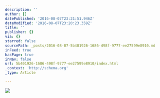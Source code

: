 ```yaml
---
description: ''
author: []
datePublished: '2016-08-07T23:21:51.946Z'
dateModified: '2016-08-07T23:20:23.359Z'
title: ''
publisher: {}
via: {}
starred: false
sourcePath: _posts/2016-08-07-5b401926-1686-498f-9777-ee27599e8910.md
inFeed: true
hasPage: true
inNav: false
url: 5b401926-1686-498f-9777-ee27599e8910/index.html
_context: 'http://schema.org'
_type: Article

---
```

![](https://the-grid-user-content.s3-us-west-2.amazonaws.com/94874c31-82f2-4fb6-8f2e-4df724d1fdad.jpg)